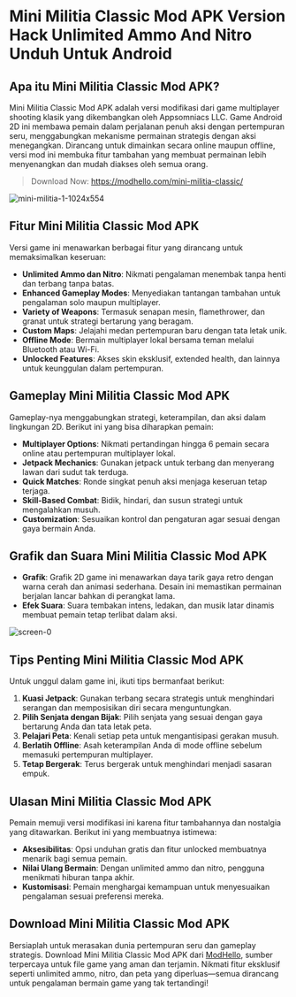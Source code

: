 # Mini Militia Classic Mod APK Version Hack Unlimited Ammo And Nitro Unduh Untuk Android

## Apa itu Mini Militia Classic Mod APK?
Mini Militia Classic Mod APK adalah versi modifikasi dari game multiplayer shooting klasik yang dikembangkan oleh Appsomniacs LLC. Game Android 2D ini membawa pemain dalam perjalanan penuh aksi dengan pertempuran seru, menggabungkan mekanisme permainan strategis dengan aksi menegangkan. Dirancang untuk dimainkan secara online maupun offline, versi mod ini membuka fitur tambahan yang membuat permainan lebih menyenangkan dan mudah diakses oleh semua orang.

>Download Now: https://modhello.com/mini-militia-classic/

![mini-militia-1-1024x554](https://github.com/user-attachments/assets/bcc23177-712e-4c47-9e6a-67186dee8624)


## Fitur Mini Militia Classic Mod APK
Versi game ini menawarkan berbagai fitur yang dirancang untuk memaksimalkan keseruan:

- **Unlimited Ammo dan Nitro**: Nikmati pengalaman menembak tanpa henti dan terbang tanpa batas.
- **Enhanced Gameplay Modes**: Menyediakan tantangan tambahan untuk pengalaman solo maupun multiplayer.
- **Variety of Weapons**: Termasuk senapan mesin, flamethrower, dan granat untuk strategi bertarung yang beragam.
- **Custom Maps**: Jelajahi medan pertempuran baru dengan tata letak unik.
- **Offline Mode**: Bermain multiplayer lokal bersama teman melalui Bluetooth atau Wi-Fi.
- **Unlocked Features**: Akses skin eksklusif, extended health, dan lainnya untuk keunggulan dalam pertempuran.


## Gameplay Mini Militia Classic Mod APK
Gameplay-nya menggabungkan strategi, keterampilan, dan aksi dalam lingkungan 2D. Berikut ini yang bisa diharapkan pemain:

- **Multiplayer Options**: Nikmati pertandingan hingga 6 pemain secara online atau pertempuran multiplayer lokal.
- **Jetpack Mechanics**: Gunakan jetpack untuk terbang dan menyerang lawan dari sudut tak terduga.
- **Quick Matches**: Ronde singkat penuh aksi menjaga keseruan tetap terjaga.
- **Skill-Based Combat**: Bidik, hindari, dan susun strategi untuk mengalahkan musuh.
- **Customization**: Sesuaikan kontrol dan pengaturan agar sesuai dengan gaya bermain Anda.


## Grafik dan Suara Mini Militia Classic Mod APK

- **Grafik**: Grafik 2D game ini menawarkan daya tarik gaya retro dengan warna cerah dan animasi sederhana. Desain ini memastikan permainan berjalan lancar bahkan di perangkat lama.
- **Efek Suara**: Suara tembakan intens, ledakan, dan musik latar dinamis membuat pemain tetap terlibat dalam aksi.

![screen-0](https://github.com/user-attachments/assets/9c197f66-67dc-4781-981f-d1f846f7962d)


## Tips Penting Mini Militia Classic Mod APK
Untuk unggul dalam game ini, ikuti tips bermanfaat berikut:

1. **Kuasi Jetpack**: Gunakan terbang secara strategis untuk menghindari serangan dan memposisikan diri secara menguntungkan.
2. **Pilih Senjata dengan Bijak**: Pilih senjata yang sesuai dengan gaya bertarung Anda dan tata letak peta.
3. **Pelajari Peta**: Kenali setiap peta untuk mengantisipasi gerakan musuh.
4. **Berlatih Offline**: Asah keterampilan Anda di mode offline sebelum memasuki pertempuran multiplayer.
5. **Tetap Bergerak**: Terus bergerak untuk menghindari menjadi sasaran empuk.


## Ulasan Mini Militia Classic Mod APK
Pemain memuji versi modifikasi ini karena fitur tambahannya dan nostalgia yang ditawarkan. Berikut ini yang membuatnya istimewa:

- **Aksesibilitas**: Opsi unduhan gratis dan fitur unlocked membuatnya menarik bagi semua pemain.
- **Nilai Ulang Bermain**: Dengan unlimited ammo dan nitro, pengguna menikmati hiburan tanpa akhir.
- **Kustomisasi**: Pemain menghargai kemampuan untuk menyesuaikan pengalaman sesuai preferensi mereka.


## Download Mini Militia Classic Mod APK
Bersiaplah untuk merasakan dunia pertempuran seru dan gameplay strategis. Download Mini Militia Classic Mod APK dari [ModHello](https://modhello.com), sumber terpercaya untuk file game yang aman dan terjamin. Nikmati fitur eksklusif seperti unlimited ammo, nitro, dan peta yang diperluas—semua dirancang untuk pengalaman bermain game yang tak tertandingi!

